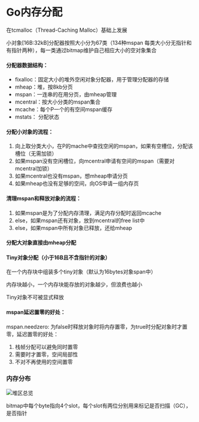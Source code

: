 # Go内存分配

在tcmalloc（Thread-Caching Malloc）基础上发展

小对象[16B:32kB]分配器按照大小分为67类（134种mspan 每类大小分无指针和有指针两种），每一类通过bitmap维护自己相应大小的空对象集合

#### 分配器数据结构：

- fixalloc：固定大小的堆外空闲对象分配器，用于管理分配器的存储
- mheap：堆，按8kb分页
- mspan：一连串的在用分页，由mheap管理
- mcentral：按大小分类的mspan集合
- mcache：每个P一个的有空间mspan缓存
- mstats： 分配状态

#### 分配小对象的流程：

1. 向上取分类大小，在P的mache中查找空闲的mspan，如果有空槽位，分配该槽位（无需加锁）
2. 如果mspan没有空闲槽位，向mcentral申请有空间的mspan（需要对mcentral加锁）
3. 如果mcentral也没有mspan，想mheap申请分页
4. 如果mheap也没有足够的空间，向OS申请一组内存页

#### 清理mspan和释放对象的流程：

1. 如果mspan是为了分配内存清理，满足内存分配时返回mcache
2. else，如果mspan还有对象，放到mcentral的free list中
3. else，如果mspan中所有对象已释放，还给mheap

#### 分配大对象直接由mheap分配

#### Tiny对象分配（小于16B且不含指针的对象）

在一个内存块中组装多个tiny对象（默认为16bytes对象span中）

内存块越小，一个内存块能存放的对象越少，但浪费也越小

Tiny对象不可被显式释放



#### mspan延迟置零的好处：

mspan.needzero: 为false时释放对象时将内存置零，为true时分配对象时才置零，延迟置零的好处：

1. 栈帧分配可以避免同时置零
2. 需要时才置零，空间局部性
3. 不对不再使用的空间置零



### 内存分布

![堆区总览](https://qcrao.com/2019/03/13/graphic-go-memory-allocation/1.png)

bitmap中每个byte指向4个slot，每个slot有两位分别用来标记是否扫描（GC），是否指针


